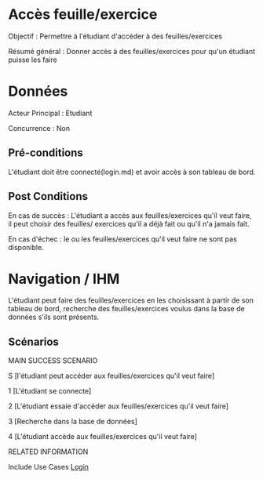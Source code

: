 # Accès feuille/exercice

Objectif : Permettre à l'étudiant d'accéder à des feuilles/exercices

Résumé général : Donner accès à des feuilles/exercices pour qu'un étudiant puisse les faire


# Données

Acteur Principal : Etudiant

Concurrence : Non



## Pré-conditions

L'étudiant doit être connecté(login.md) et avoir accès à son tableau de bord.


## Post Conditions

En cas de succès : L'étudiant a accès aux feuilles/exercices qu'il veut faire, il peut choisir des feuilles/
exercices qu'il a déjà fait ou qu'il n'a jamais fait.

En cas d'échec : le ou les feuilles/exercices qu'il veut faire ne sont pas disponible.


# Navigation / IHM 

L'étudiant peut faire des feuilles/exercices en les choisissant à partir de son tableau de bord, recherche 
des feuilles/exercices voulus dans la base de données s'ils sont présents.



## Scénarios

MAIN SUCCESS SCENARIO

S	[l'étudiant peut accéder aux feuilles/exercices qu'il veut faire]

1	[L'étudiant se connecte]

2	[L'étudiant essaie d'accéder aux feuilles/exercices qu'il veut faire]

3	[Recherche dans la base de données]

4	[L'étudiant accède aux feuilles/exercices qu'il veut faire]



RELATED INFORMATION

Include Use Cases	[Login](login.md)


<!--- 
Author : Raphael
Validator :  Hugo
-->

